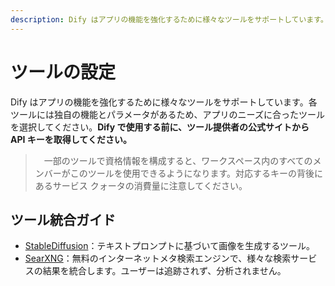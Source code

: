 ```yaml
---
description: Dify はアプリの機能を強化するために様々なツールをサポートしています。
---
```


# ツールの設定

Dify はアプリの機能を強化するために様々なツールをサポートしています。各ツールには独自の機能とパラメータがあるため、アプリのニーズに合ったツールを選択してください。**Dify で使用する前に、ツール提供者の公式サイトから API キーを取得してください。**

>　一部のツールで資格情報を構成すると、ワークスペース内のすべてのメンバーがこのツールを使用できるようになります。対応するキーの背後にあるサービス クォータの消費量に注意してください。

## ツール統合ガイド

- [StableDiffusion](./stable-diffusion.md)：テキストプロンプトに基づいて画像を生成するツール。
- [SearXNG](./searxng.md)：無料のインターネットメタ検索エンジンで、様々な検索サービスの結果を統合します。ユーザーは追跡されず、分析されません。